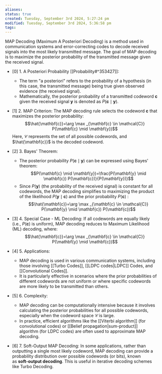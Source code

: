 ```yaml
---
aliases: 
status: true
created: Tuesday, September 3rd 2024, 5:27:24 pm
modified: Tuesday, September 3rd 2024, 5:36:58 pm
tags:
---
```


MAP Decoding (Maximum A Posteriori Decoding) is a method used in communication systems and error-correcting codes to decode received signals into the most likely transmitted message. The goal of MAP decoding is to maximize the posterior probability of the transmitted message given the received signal.

- [0] 1. A Posteriori Probability [[Probability#^353427]]:
    - The term "a posteriori" refers to the probability of a hypothesis (in this case, the transmitted message) being true given observed evidence (the received signal).
    - Mathematically, the posterior probability of a transmitted codeword $\mathbf{c}$ given the received signal $\mathbf{y}$ is denoted as $P(\mathbf{c} \mid \mathbf{y})$.
    
- [1] 2. MAP Criterion:
    The MAP decoding rule selects the codeword $\mathbf{c}$ that maximizes the posterior probability:
    $$\hat{\mathbf{c}}=\arg \max _{\mathbf{c} \in \mathcal{C}} P(\mathbf{c} \mid \mathbf{y})$$         Here, $\mathcal{C}$ represents the set of all possible codewords, and $\hat{\mathbf{c}}$ is the decoded codeword.

- [2] 3. Bayes' Theorem:
    - The posterior probability $P(\mathbf{c} \mid \mathbf{y})$ can be expressed using Bayes' theorem:
    $$P(\mathbf{c} \mid \mathbf{y})=\frac{P(\mathbf{y} \mid \mathbf{c}) P(\mathbf{c})}{P(\mathbf{y})}$$
    - Since $P(\mathbf{y})$ (the probability of the received signal) is constant for all codewords, the MAP decoding simplifies to maximizing the product of the likelihood $P(\mathbf{y} \mid \mathbf{c})$ and the prior probability $P(\mathbf{c})$ :
$$\hat{\mathbf{c}}=\arg \max _{\mathbf{c} \in \mathcal{C}} P(\mathbf{y} \mid \mathbf{c}) P(\mathbf{c})$$

- [3] 4. Special Case - ML Decoding:
    If all codewords are equally likely (i.e., $P(\mathbf{c})$ is uniform), MAP decoding reduces to Maximum Likelihood (ML) decoding, where:
    $$\hat{\mathbf{c}}=\arg \max _{\mathbf{c} \in \mathcal{C}} P(\mathbf{y} \mid \mathbf{c})$$

- [4] 5. Applications:
    - MAP decoding is used in various communication systems, including those involving [[Turbo Codes]], [[LDPC codes|LDPC]] Codes, and [[Convolutional Codes]].
    - It is particularly effective in scenarios where the prior probabilities of different codewords are not uniform or where specific codewords are more likely to be transmitted than others.
- [5] 6. Complexity:
    - MAP decoding can be computationally intensive because it involves calculating the posterior probabilities for all possible codewords, especially when the codeword space $\mathcal{C}$ is large.
     - In practice, efficient algorithms like the [[Viterbi algorithm]] (for convolutional codes) or [[Belief propagation|sum-product]] algorithm (for LDPC codes) are often used to approximate MAP decoding.

- [6] 7. Soft-Output MAP Decoding:
     In some applications, rather than outputting a single most likely codeword, MAP decoding can provide a probability distribution over possible codewords (or bits), known as **soft-output decoding**. This is useful in iterative decoding schemes like Turbo Decoding.